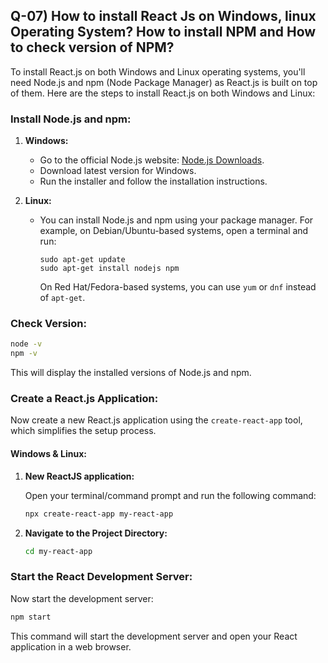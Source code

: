 ## Q-07) How to install React Js on Windows, linux Operating System? How to install NPM and How to check version of NPM?

To install React.js on both Windows and Linux operating systems, you'll need Node.js and npm (Node Package Manager) as React.js is built on top of them. Here are the steps to install React.js on both Windows and Linux:

### Install Node.js and npm:

1. **Windows:**
   - Go to the official Node.js website: [Node.js Downloads](https://nodejs.org/en/download/).
   - Download latest version for Windows.
   - Run the installer and follow the installation instructions.

2. **Linux:**
   - You can install Node.js and npm using your package manager. For example, on Debian/Ubuntu-based systems, open a terminal and run:
     ```
     sudo apt-get update
     sudo apt-get install nodejs npm
     ```
     On Red Hat/Fedora-based systems, you can use `yum` or `dnf` instead of `apt-get`.

### Check Version:

```bash
node -v
npm -v
```

This will display the installed versions of Node.js and npm.

### Create a React.js Application:

Now create a new React.js application using the `create-react-app` tool, which simplifies the setup process.

#### **Windows & Linux:**

1. **New ReactJS application:**

   Open your terminal/command prompt and run the following command:

   ```bash
   npx create-react-app my-react-app
   ```

2. **Navigate to the Project Directory:**

   ```bash
   cd my-react-app
   ```

### Start the React Development Server:

Now start the development server:

```bash
npm start
```

This command will start the development server and open your React application in a web browser.